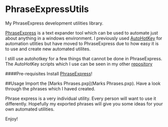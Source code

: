 # PhraseExpressUtils
My PhraseExpress development utilities library. 

[PhraseExpress](http://www.phraseexpress.com/) is a text expander tool which can be used to automate just about anything in a windows environment. I previously used [AutoHotKey](https://autohotkey.com/) for automation utlities but have moved to PhraseExpress due to how easy it is to use and create new automated utilites. 

I still use autohotkey for a few things that cannot be done in PhraseExpress. The AutoHotKey scripts which I use can be seen in my other [repository](https://github.com/markquinn12/autoHotKey)

####Pre-requisites
Install [PhraseExpress](http://www.phraseexpress.com/download.php)!

##Usage
Import the [Marks Phrases.pxp](Marks Phrases.pxp). Have a look through the phrases which I haved created.

Phrase express is a very individual utility. Every person will want to use it differently. Hopefully my exported phrases will give you some ideas for your own automated utilities.

Enjoy!
